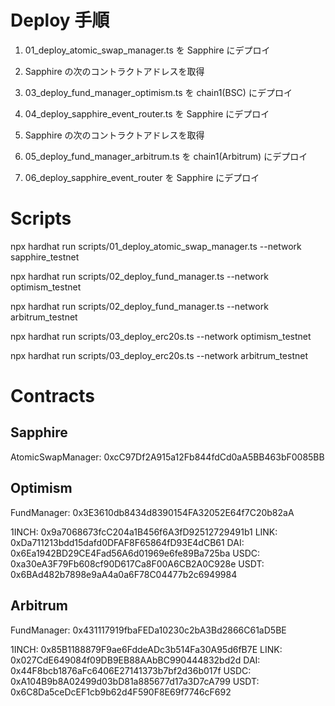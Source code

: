 # Deploy 手順

1. 01_deploy_atomic_swap_manager.ts を Sapphire にデプロイ

2. Sapphire の次のコントラクトアドレスを取得
3. 03_deploy_fund_manager_optimism.ts を chain1(BSC) にデプロイ
4. 04_deploy_sapphire_event_router.ts を Sapphire にデプロイ

5. Sapphire の次のコントラクトアドレスを取得
6. 05_deploy_fund_manager_arbitrum.ts を chain1(Arbitrum) にデプロイ
7. 06_deploy_sapphire_event_router を Sapphire にデプロイ

# Scripts

npx hardhat run scripts/01_deploy_atomic_swap_manager.ts --network sapphire_testnet

npx hardhat run scripts/02_deploy_fund_manager.ts --network optimism_testnet

npx hardhat run scripts/02_deploy_fund_manager.ts --network arbitrum_testnet

npx hardhat run scripts/03_deploy_erc20s.ts --network optimism_testnet

npx hardhat run scripts/03_deploy_erc20s.ts --network arbitrum_testnet

# Contracts

## Sapphire

AtomicSwapManager: 0xcC97Df2A915a12Fb844fdCd0aA5BB463bF0085BB

## Optimism

FundManager: 0x3E3610db8434d8390154FA32052E64f7C20b82aA

1INCH: 0x9a7068673fcC204a1B456f6A3fD92512729491b1
LINK: 0xDa711213bdd15dafd0DFAF8F65864fD93E4dCB61
DAI: 0x6Ea1942BD29CE4Fad56A6d01969e6fe89Ba725ba
USDC: 0xa30eA3F79Fb608cf90D617Ca8F00A6CB2A0C928e
USDT: 0x6BAd482b7898e9aA4a0a6F78C04477b2c6949984

## Arbitrum

FundManager: 0x431117919fbaFEDa10230c2bA3Bd2866C61aD5BE

1INCH: 0x85B1188879F9ae6FddeADc3b514Fa30A95d6fB7E
LINK: 0x027CdE649084f09DB9EB88AAbBC990444832bd2d
DAI: 0x44F8bcb1876aFc6406E27141373b7bf2d36b017f
USDC: 0xA104B9b8A02499d03bD81a885677d17a3D7cA799
USDT: 0x6C8Da5ceDcEF1cb9b62d4F590F8E69f7746cF692
